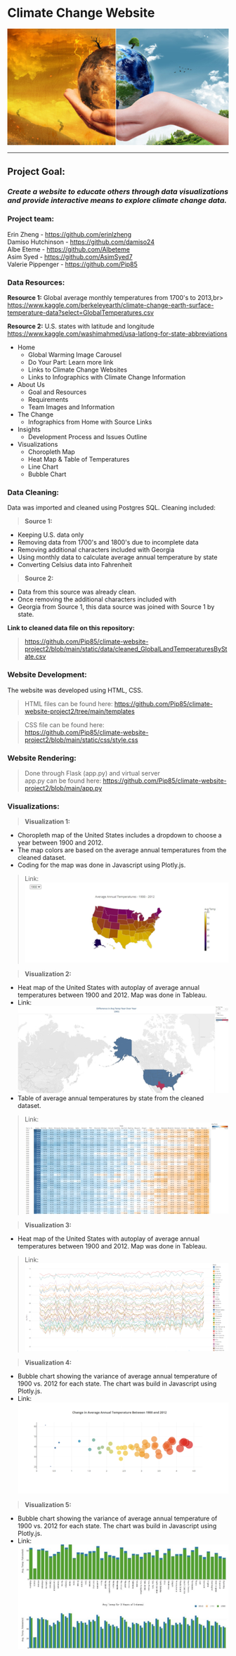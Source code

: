 
# Climate Change Website
![Climate Change](https://github.com/Pip85/climate-website-project2/blob/main/static/img/slide/slide-1.jpg)
****
## **Project Goal:**
### ***Create a website to educate others through data visualizations and provide interactive means to explore climate change data.***<br>


### **Project team:**<br>
Erin Zheng - https://github.com/erinlzheng<br>
Damiso Hutchinson - https://github.com/damiso24  
Albe Eteme - https://github.com/Albeteme<br>
Asim Syed - https://github.com/AsimSyed7<br>
Valerie Pippenger - https://github.com/Pip85<br>

### **Data Resources:**
**Resource 1:** Global average monthly temperatures from 1700's to 2013,br> 
https://www.kaggle.com/berkeleyearth/climate-change-earth-surface-temperature-data?select=GlobalTemperatures.csv

**Resource 2:** U.S. states with latitude and longitude<br>
https://www.kaggle.com/washimahmed/usa-latlong-for-state-abbreviations

- Home
  - Global Warming Image Carousel
  - Do Your Part: Learn more link
  - Links to Climate Change Websites
  - Links to Infographics with Climate Change Information
- About Us
  - Goal and Resources
  - Requirements
  - Team Images and Information
-   The Change
      - Infographics from Home with Source Links
-   Insights
      - Development Process and Issues Outline
-   Visualizations
      - Choropleth Map
      - Heat Map & Table of Temperatures
      - Line Chart
      - Bubble Chart



### **Data Cleaning:**<br>

Data was imported and cleaned using Postgres SQL.  Cleaning included:
> **Source 1:**
- Keeping U.S. data only
- Removing data from 1700's and 1800's due to incomplete data
- Removing additional characters included with Georgia
- Using monthly data to calculate average annual temperature by state
- Converting Celsius data into Fahrenheit

> **Source 2:**
- Data from this source was already clean.
- Once removing the additional characters included with
- Georgia from Source 1, this data source was joined
    with Source 1 by state.
  
**Link to cleaned data file on this repository:**<br>
> https://github.com/Pip85/climate-website-project2/blob/main/static/data/cleaned_GlobalLandTemperaturesByState.csv

### **Website Development:**
The website was developed using HTML, CSS.  
> HTML files can be found here:
> https://github.com/Pip85/climate-website-project2/tree/main/templates

> CSS file can be found here:<br>
> https://github.com/Pip85/climate-website-project2/blob/main/static/css/style.css
        

### **Website Rendering:**
> Done through Flask (app.py) and virtual server<br>
> app.py can be found here: https://github.com/Pip85/climate-website-project2/blob/main/app.py

### **Visualizations:**
    
> **Visualization 1:**
- Choropleth map of the United States includes a dropdown to choose a year between 1900 and 2012.
- The map colors are based on the average annual temperatures from the cleaned dataset.
- Coding for the map was done in Javascript using Plotly.js.
> Link:<br>
![US Choropleth](https://github.com/Pip85/climate-website-project2/blob/main/static/img/visualizations/viz-1.jpg)


> **Visualization 2:**
- Heat map of the United States with autoplay of average annual temperatures
between 1900 and 2012.  Map was done in Tableau.
- Link:<br>
![US Heat Map](https://github.com/Pip85/climate-website-project2/blob/main/static/img/visualizations/viz-2.jpg)
- Table of average annual temperatures by state from the cleaned dataset.
> Link:<br>
![US Color Chart](https://github.com/Pip85/climate-website-project2/blob/main/static/img/visualizations/viz-2-5.jpg)


> **Visualization 3:**
- Heat map of the United States with autoplay of average annual temperatures
between 1900 and 2012.  Map was done in Tableau.
> Link:<br>
![US Line Plot](https://github.com/Pip85/climate-website-project2/blob/main/static/img/visualizations/viz-3.jpg)

> **Visualization 4:**
- Bubble chart showing the variance of average annual temperature of 1900 vs. 2012
for each state.  The chart was build in Javascript using Plotly.js.
- Link:<br>
![Bubble Chart](https://github.com/Pip85/climate-website-project2/blob/main/static/img/visualizations/viz-4.jpg)
    
> **Visualization 5:**
- Bubble chart showing the variance of average annual temperature of 1900 vs. 2012
for each state.  The chart was build in Javascript using Plotly.js.
- Link:<br>
![Bar Graph](https://github.com/Pip85/climate-website-project2/blob/main/static/img/visualizations/viz-5.jpg)

